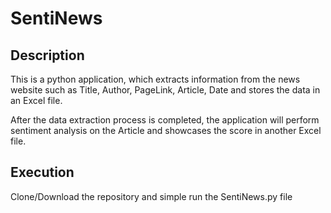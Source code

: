 # SentiNews

## Description

This is a python application, which extracts information from the news website such as Title, Author, PageLink, Article, Date and stores the data in an Excel file.

After the data extraction process is completed, the application will perform sentiment analysis on the Article and showcases the score in another Excel file.

## Execution

Clone/Download the repository and simple run the SentiNews.py file
